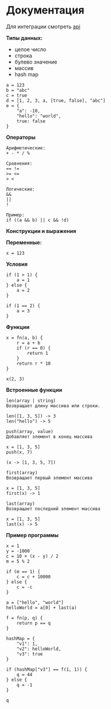 # Документация

Для интеграции смотреть [api](../api/api.go)

**Типы данных:**

- целое число
- строка
- булево значение
- массив
- hash map

```
a = 123
b = "abc"
c = true
d = [1, 2, 3, a, [true, false], "abc"]
e = {
    "a": -10,
    "hello": "world",
    true: false
}
```  

**Операторы**

```
Арифметические:
+ - * / %

Сравнения:
== !=
>= <=
> <

Логические:
&&
||
!

Пример:
if ((a && b) || c && !d)
```

**Конструкции и выражения** 

**Переменные:**
```
x = 123
```

**Условия**
```
if (1 > 1) {
    a = 1
} else {
    a = 2
}

if (1 == 2) {
    a = 3
}
```

**Функции**
```
x = fn(a, b) {
    r = a + b
    if (r == 0) {
        return 1
    }
    return r * 10
}

x(2, 3)
```


**Встроенные функции**
```
len(array | string)
Возвращает длину массива или строки.

len([1, 3, 5]) -> 3
len("hello") -> 5
```

```
push(array, value)
Добавляет элемент в конец массива

x = [1, 3, 5]
push(x, 7)

(x -> [1, 3, 5, 7])
```

```
first(array)
Возвращает первый элемент массива

x = [1, 3, 5]
first(x) -> 1
```

```
last(array)
Возвращает последний элемент массива

x = [1, 3, 5]
last(x) -> 5
```

**Пример программы**
```
x = 1
y = -1000
c = 10 + (x - y) / 2
m = 5 % 2

if (m == 1) {
    c = c + 10000
} else {
    c = -c
}

a = ["hello", "world"]
helloWorld = a[0] + last(a)

f = fn(p, q) {
    return p == q
}

hashMap = {
    "v1": 1,
    "v2": helloWorld,
    "v3": true
}

if (hashMap["v3"] == f(1, 1)) {
    q = 44
} else {
    q = -1
}

q
```